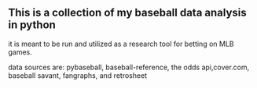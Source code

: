 ## This is a collection of my baseball data analysis in python

it is meant to be run and utilized as a research tool for betting on MLB games.

data sources are: pybaseball, baseball-reference, the odds api,cover.com, baseball savant, fangraphs, and retrosheet